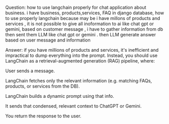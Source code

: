 
Question:
how to use langchain properly for chat application about business. i have business, products,services, FAQ in django database, how to use properly langchain because may be i have millons of products  and services , it is not possible to give all inoformation to ai like chat gpt or gemini, based on customer message , i have to gather information from db then sent them LLM like chat gpt or gemini . then LLM generate answer based on user message and information 


Answer:
if you have millions of products and services, it's inefficient and impractical to dump everything into the prompt. Instead, you should use LangChain as a retrieval-augmented generation (RAG) pipeline, where:

User sends a message.

LangChain fetches only the relevant information (e.g. matching FAQs, products, or services from the DB).

LangChain builds a dynamic prompt using that info.

It sends that condensed, relevant context to ChatGPT or Gemini.

You return the response to the user.

